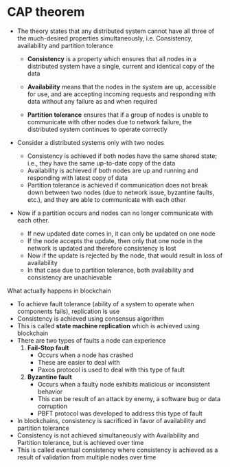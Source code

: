 # CAP theorem

- The theory states that any distributed system cannot have all three of the much-desired properties simultaneously, i.e. Consistency, availability and partition tolerance

	- **Consistency** is a property which ensures that all nodes in a distributed system have a single, current and identical copy of the data
	
	- **Availability** means that the nodes in the system are up, accessible for use, and are accepting incoming requests and responding with data without any failure as and when required
	
	- **Partition tolerance** ensures that if a group of nodes is unable to communicate with other nodes due to network failure, the distributed system continues to operate correctly

- Consider a distributed systems only with two nodes
	- Consistency is achieved if both nodes have the same shared state; i.e., they have the same up-to-date copy of the data
	- Availability is achieved if both nodes are up and running and responding with latest copy of data
	- Partition tolerance is achieved if communication does not break down between two nodes (due to network issue, byzantine faults, etc.), and they are able to communicate with each other
- Now if a partition occurs and nodes can no longer communicate with each other.
	- If new updated date comes in, it can only be updated on one node
	- If the node accepts the update, then only that one node in the network is updated and therefore consistency is lost
	- Now if the update is rejected by the node, that would result in loss of availability
	- In that case due to partition tolerance, both availability and consistency are unachievable

What actually happens in blockchain
- To achieve fault tolerance (ability of a system to operate when components fails), replication is use
- Consistency is achieved using consensus algorithm
- This is called **state machine replication** which is achieved using blockchain
- There are two types of faults a node can experience
	1. **Fail-Stop fault** 
		- Occurs when a node has crashed
		- These are easier to deal with
		- Paxos protocol is used to deal with this type of fault
	2. **Byzantine fault**
		- Occurs when a faulty node exhibits malicious or inconsistent behavior
		- This can be result of an attack by enemy, a software bug or data corruption
		- PBFT protocol was developed to address this type of fault
- In blockchains, consistency is sacrificed in favor of availability and partition tolerance
- Consistency is not achieved simultaneously with Availability and Partition tolerance, but is achieved over time
- This is called eventual consistency where consistency is achieved as a result of validation from multiple nodes over time